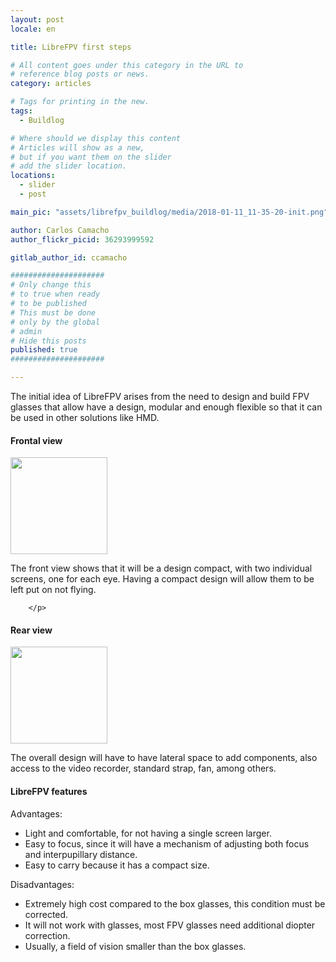 ```yaml
---
layout: post
locale: en

title: LibreFPV first steps

# All content goes under this category in the URL to
# reference blog posts or news.
category: articles

# Tags for printing in the new.
tags:
  - Buildlog

# Where should we display this content
# Articles will show as a new,
# but if you want them on the slider
# add the slider location.
locations:
  - slider
  - post

main_pic: "assets/librefpv_buildlog/media/2018-01-11_11-35-20-init.png"

author: Carlos Camacho
author_flickr_picid: 36293999592

gitlab_author_id: ccamacho

#####################
# Only change this
# to true when ready
# to be published
# This must be done
# only by the global
# admin
# Hide this posts
published: true
#####################

---
```


The initial idea of LibreFPV arises from the need
to design and build FPV glasses that allow
have a design, modular and enough
flexible so that it can be used in
other solutions like HMD.

#### Frontal view

<div class="nk-post-text mt-0">
    <img style="height: 155px;" class="float-right mt-0" src="/assets/librefpv_buildlog/media/2018-01-11_11-34-34-init.png" alt="">
        <p class="text-white">
The front view shows that it will be a design
compact, with two individual screens, one for each eye.
Having a compact design will allow them to be left
put on not flying.

        </p>
</div>

#### Rear view

<div class="nk-post-text mt-0">
    <img style="height: 155px;" class="float-left mt-0" src="/assets/librefpv_buildlog/media/2018-01-11_11-34-57-init.png" alt="">
        <p class="text-white">
The overall design will have to have lateral space to add components, also access
to the video recorder, standard strap, fan, among others.
        </p>
</div>

#### LibreFPV features

Advantages:

* Light and comfortable, for not having a single screen larger.
* Easy to focus, since it will have a mechanism of adjusting both focus and interpupillary distance.
* Easy to carry because it has a compact size.


Disadvantages:

* Extremely high cost compared to the box glasses, this condition must be corrected.
* It will not work with glasses, most FPV glasses need additional diopter correction.
* Usually, a field of vision smaller than the box glasses.

